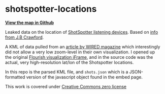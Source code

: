# shotspotter-locations

**[View the map in Github](shots.geojson)**

Leaked data on the location of [ShotSpotter listening devices](https://www.soundthinking.com/). Based on [info from J.B Crawford](https://computer.rip/2024-03-01-listening-in-on-the-neighborhood.html).

A KML of data pulled from an [article by WIRED magazine](https://www.wired.com/story/shotspotter-secret-sensor-locations-leak/) which interestingly did not allow a very low zoom-level in their own visualization. I opened up the original [Flourish visualization iFrame](https://flo.uri.sh/visualisation/16818696/embed), and in the source code was the actual, very high-resolution lat/lon of the Shotspotter locations.

In this repo is the parsed KML file, and `shots.json` which is a JSON-formatted version of the javascript object found in the embed page.

This work is covered under [Creative Commons zero license](https://creativecommons.org/publicdomain/zero/1.0/)
